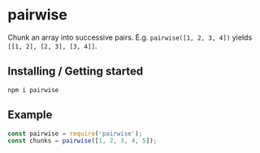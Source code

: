 # pairwise

Chunk an array into successive pairs.
E.g. `pairwise([1, 2, 3, 4])` yields `[[1, 2], [2, 3], [3, 4]]`.

## Installing / Getting started

`npm i pairwise`

## Example

```js
const pairwise = require('pairwise');
const chunks = pairwise([1, 2, 3, 4, 5]);
```